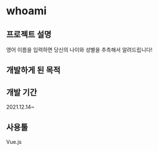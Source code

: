 # whoami

## 프로젝트 설명
영어 이름을 입력하면 당신의 나이와 성별을 추측해서 알려드립니다!

## 개발하게 된 목적

## 개발 기간
2021.12.14~

## 사용툴
Vue.js
